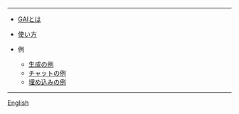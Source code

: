 ----
* [GAIとは](/ "GAIとは")
* [使い方](how-to-use "GAIの使い方")

* 例
  * [生成の例](example-generating "生成の例")
  * [チャットの例](example-chat "チャットの例")
  * [埋め込みの例](example-embedding "埋め込みの例")

----
<a href="../" target="_self">English</a>